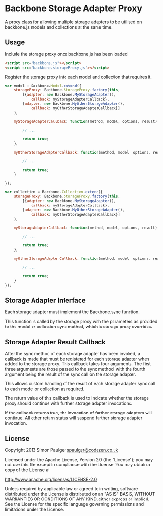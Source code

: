 # Backbone Storage Adapter Proxy

A proxy class for allowing multiple storage adapters to be utilised on backbone.js
models and collections at the same time.

## Usage

Include the storage proxy once backbone.js has been loaded

```html
<script src="backbone.js"></script>
<script src="backbone.storageProxy.js"></script>
```
Register the storage proxy into each model and collection that requires it.

```javascript
var model = Backbone.Model.extend({
    storageProxy: Backbone.StorageProxy.factory(this,
        [{adapter: new Backbone.MyStorageAdapter(),
            callback: myStorageAdapterCallback},
        {adapter: new Backbone.MyOtherStorageAdapter(),
            callback: myOtherStorageAdapterCallback}]
    ),

    myStorageAdapterCallback: function(method, model, options, result) {

        // ...

        return true;
    },

    myOtherStorageAdapterCallback: function(method, model, options, result) {

        // ...

        return true;
    }

});

var collection = Backbone.Collection.extend({
    storageProxy: Backbone.StorageProxy.factory(this,
        [{adapter: new Backbone.MyStorageAdapter(),
            callback: myStorageAdapterCallback},
        {adapter: new Backbone.MyOtherStorageAdapter(),
            callback: myOtherStorageAdapterCallback}]
    ),

    myStorageAdapterCallback: function(method, model, options, result) {

        // ...

        return true;
    },

    myOtherStorageAdapterCallback: function(method, model, options, result) {

        // ...

        return true;
    }
});
```

## Storage Adapter Interface

Each storage adapter must implement the Backbone.sync function.

This function is called by the storage proxy with the parameters as provided to the model or
collection sync method, which is storage proxy overrides.

## Storage Adapter Result Callback

After the sync method of each storage adapter has been invoked, a callback is made that must
be registered for each storage adapter when added to the storage proxy. This callback
takes four arguments. The first three arguments are those passed to the sync method, with
the fourth argument being the result of the sync call on the storage adapter.

This allows custom handling of the result of each storage adapter sync call to each model or
collection as required.

The return value of this callback is used to indicate whether the storage proxy should continue
with further storage adapter invocations.

If the callback returns true, the invocation of further storage adapters will continue. All
other return status will suspend further storage adapter invocation.

## License

Copyright 2013 Simon Paulger <spaulger@codezen.co.uk>

Licensed under the Apache License, Version 2.0 (the "License");
you may not use this file except in compliance with the License.
You may obtain a copy of the License at

http://www.apache.org/licenses/LICENSE-2.0

Unless required by applicable law or agreed to in writing, software
distributed under the License is distributed on an "AS IS" BASIS,
WITHOUT WARRANTIES OR CONDITIONS OF ANY KIND, either express or implied.
See the License for the specific language governing permissions and
limitations under the License.
